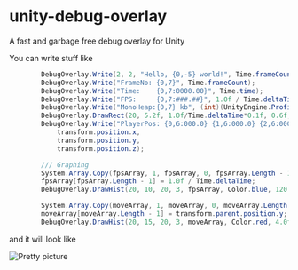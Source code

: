 # unity-debug-overlay
A fast and garbage free debug overlay for Unity

You can write stuff like

```c#
        DebugOverlay.Write(2, 2, "Hello, {0,-5} world!", Time.frameCount%100<50 ? "Happy" : "Evil");
        DebugOverlay.Write("FrameNo: {0,7}", Time.frameCount);
        DebugOverlay.Write("Time:    {0,7:0000.00}", Time.time);
        DebugOverlay.Write("FPS:     {0,7:###.##}", 1.0f / Time.deltaTime);
        DebugOverlay.Write("MonoHeap:{0,7} kb", (int)(UnityEngine.Profiling.Profiler.GetMonoUsedSizeLong() / 1024));
        DebugOverlay.DrawRect(20, 5.2f, 1.0f/Time.deltaTime*0.1f, 0.6f, Color.green);
        DebugOverlay.Write("PlayerPos: {0,6:000.0} {1,6:000.0} {2,6:000.0}",
            transform.position.x,
            transform.position.y,
            transform.position.z);

        /// Graphing
        System.Array.Copy(fpsArray, 1, fpsArray, 0, fpsArray.Length - 1);
        fpsArray[fpsArray.Length - 1] = 1.0f / Time.deltaTime;
        DebugOverlay.DrawHist(20, 10, 20, 3, fpsArray, Color.blue, 120.0f);

        System.Array.Copy(moveArray, 1, moveArray, 0, moveArray.Length - 1);
        moveArray[moveArray.Length - 1] = transform.parent.position.y;
        DebugOverlay.DrawHist(20, 15, 20, 3, moveArray, Color.red, 4.0f);
```

and it will look like

![Pretty picture](https://user-images.githubusercontent.com/4175246/27818480-0fcb0176-6096-11e7-9962-4371342402f2.png)
